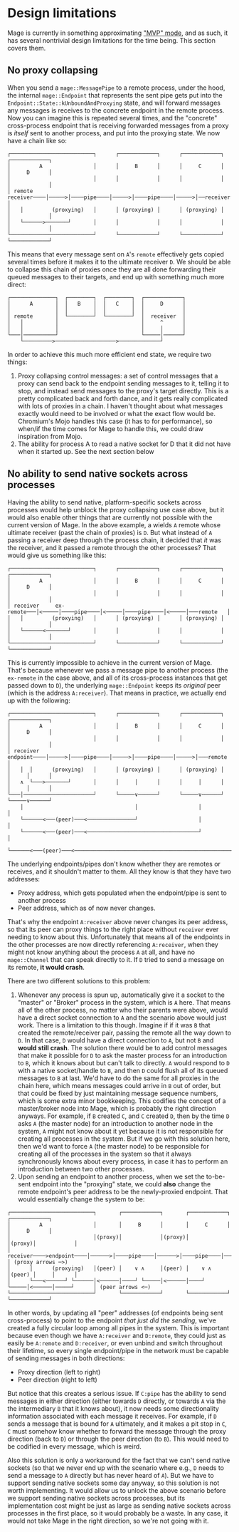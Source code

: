 # Design limitations

Mage is currently in something approximating ["MVP" mode], and as such, it has
several nontrivial design limitations for the time being. This section covers
them.

## No proxy collapsing

When you send a `mage::MessagePipe` to a remote process, under the hood, the
internal `mage::Endpoint` that represents the sent pipe gets put into the
`Endpoint::State::kUnboundAndProxying` state, and will forward messages any
messages is receives to the concrete endpoint in the remote process. Now you can
imagine this is repeated several times, and the "concrete" cross-process
endpoint that is receiving forwarded messages from a proxy is _itself_ sent to
another process, and put into the proxying state. We now have a chain like so:

```
┌──────────────────────────┐      ┌────────────┐      ┌────────────┐      ┌────────────┐
│         A                │      │     B      │      │     C      │      │     D      │
│                          │      │            │      │            │      │            │
│ remote       receiver────│─────>│────pipe────│─────>│────pipe────│─────>│──receiver  │
│   │         (proxying)   │      │ (proxying) │      │ (proxying) │      │            │
│   └──────>───────┘       │      │            │      │            │      │            │
└──────────────────────────┘      └────────────┘      └────────────┘      └────────────┘
```

This means that every message sent on `A`'s `remote` effectively gets copied
several times before it makes it to the ultimate receiver `D`. We should be able
to collapse this chain of proxies once they are all done forwarding their queued
messages to their targets, and end up with something much more direct:

```
┌──────────────┐  ┌────────┐  ┌────────┐  ┌────────────┐
│      A       │  │   B    │  │   C    │  │     D      │
│              │  │        │  │        │  │            │
│ remote       │  └────────┘  └────────┘  │  receiver  │
│   │          │                          │     ^      │
│   │          │                          │     │      │
└───│──────────┘                          └─────│──────┘
    └─────────>───────────────────>─────────────┘
```

In order to achieve this much more efficient end state, we require two things:
  1. Proxy collapsing control messages: a set of control messages that a proxy
     can send back to the endpoint sending messages to it, telling it to stop,
     and instead send messages to the proxy's target directly. This is a pretty
     complicated back and forth dance, and it gets really complicated with lots
     of proxies in a chain. I haven't thought about what messages exactly would
     need to be involved or what the exact flow would be. Chromium's Mojo
     handles this case (it has to for performance), so when/if the time comes
     for Mage to handle this, we could draw inspiration from Mojo.
  1. The ability for process A to read a native socket for D that it did not
     have when it started up. See the next section below

## No ability to send native sockets across processes

Having the ability to send native, platform-specific sockets across processes
would help unblock the proxy collapsing use case above, but it would also enable
other things that are currently not possible with the current version of Mage.
In the above example, a wields `A` remote whose ultimate receiver (past the
chain of proxies) is `D`. But what instead of `A` passing a receiver deep
through the process chain, it decided that _it_ was the receiver, and it passed
a remote through the other processes? That would give us something like this:

```
┌──────────────────────────┐      ┌────────────┐      ┌────────────┐      ┌────────────┐
│         A                │      │     B      │      │     C      │      │     D      │
│                          │      │            │      │            │      │            │
│ receiver     ex-remote───│<─────│────pipe────│<─────│────pipe────│<─────│───remote   │
│   │         (proxying)   │      │ (proxying) │      │ (proxying) │      │            │
│   └──────<───────┘       │      │            │      │            │      │            │
└──────────────────────────┘      └────────────┘      └────────────┘      └────────────┘
```

This is currently impossible to achieve in the current version of Mage. That's
because whenever we pass a message pipe to another process (the `ex-remote` in
the case above, and all of its cross-process instances that get passed down to
`D`), the underlying `mage::Endpoint` keeps its _original_ peer (which is the
address `A:receiver`). That means in practice, we actually end up with the
following:

```
┌──────────────────────────┐      ┌────────────┐      ┌────────────┐      ┌────────────┐
│         A                │      │     B      │      │     C      │      │     D      │
│                          │      │            │      │            │      │            │
│ receiver     endpoint────│─────>│────pipe────│─────>│────pipe────│─────>│───remote   │
│   │  │      (proxying)   │      │ (proxying) │      │ (proxying) │      │     │      │
│   ∧  └───>───────┘       │      │     │      │      │     │      │      │     │      │
└───│──────────────────────┘      └─────∨──────┘      └─────∨──────┘      └─────∨──────┘
    │                                   │                   │                   │
    └──────<───(peer)───<───────────────┘                   │                   │
    └──────<───(peer)───<───────────────────────────────────┘                   │
    └──────<───(peer)───<───────────────────────────────────────────────────────┘
```

The underlying endpoints/pipes don't know whether they are remotes or receives,
and it shouldn't matter to them. All they know is that they have two addresses:
 - Proxy address, which gets populated when the endpoint/pipe is sent to another
   process
 - Peer address, which as of now never changes.

That's why the endpoint `A:receiver` above never changes its peer address, so
that its peer can proxy things to the right place without `receiver` ever
needing to know about this. Unfortunately that means all of the endpoints in the
other processes are now directly referencing `A:receiver`, when they might not
know anything about the process `A` at all, and have no `mage::Channel` that can
speak directly to it. If `D` tried to send a message on its remote, **it would
crash**.

There are two different solutions to this problem:

 1. Whenever any process is spun up, automatically give it a socket to the
    "master" or "Broker" process in the system, which is `A` here. That means
    all of the other process, no matter who their parents were above, would have
    a direct socket connection to `A` and the scenario above would just work.
    There is a limitation to this though. Imagine if if it was `B` that created
    the remote/receiver pair, passing the remote all the way down to `D`. In
    that case, `D` would have a direct connection to `A`, but not `B` and
    **would still crash**. The solution there would be to add control messages
    that make it possible for `D` to ask the master process for an introduction
    to `B`, which it knows about but can't talk to directly. `A` would respond
    to `D` with a native socket/handle to `B`, and then `D` could flush all of
    its queued messages to `B` at last. We'd have to do the same for all proxies
    in the chain here, which means messages could arrive in `B` out of order,
    but that could be fixed by just maintaining message sequence numbers, which
    is some extra minor bookkeeping. This codifies the concept of a
    master/broker node into Mage, which is probably the right direction anyways.
    For example, if `B` created `C`, and `C` created `D`, then by the time `D`
    asks `A` (the master node) for an introduction to another node in the
    system, `A` might not know about it yet because it is not responsible for
    creating all processes in the system. But if we go with this solution here,
    then we'd want to force `A` (the master node) to be responsible for creating
    all of the processes in the system so that it always synchronously knows
    about every process, in case it has to perform an introduction between two
    other processes.
 2. Upon sending an endpoint to another process, when we set the to-be-sent
    endpoint into the "proxying" state, we could **also** change the remote
    endpoint's peer address to be the newly-proxied endpoint. That would
    essentially change the system to be:

```
┌──────────────────────────┐       ┌────────────┐       ┌────────────┐       ┌────────────┐
│         A                │       │     B      │       │     C      │       │     D      │
│                          │(proxy)│            │(proxy)│            │(proxy)│            │
│ receiver────>endpoint────│──────>│────pipe────│──────>│────pipe────│──────>│───remote   │ (proxy arrows ─>)
│      │      (proxying)   │(peer) │    ∨ ∧     │(peer) │    ∨ ∧     │(peer) │     │      │
│      └───<──────┘ └──────│<──────│────┘ └─────│<──────│────┘ └─────│<──────│─────┘      │ (peer arrows <─)
└──────────────────────────┘       └────────────┘       └────────────┘       └────────────┘
```

In other words, by updating all "peer" addresses (of endpoints being sent
cross-process) to point to the endpoint _that just did the sending_, we've
created a fully circular loop among all pipes in the system. This is important
because even though we have `A:receiver` and `D:remote`, they could just as
easily be `A:remote` and `D:receiver`, or even unbind and switch throughout
their lifetime, so every single endpoint/pipe in the network must be capable of
sending messages in both directions:
 - Proxy direction (left to right)
 - Peer direction (right to left)

But notice that this creates a serious issue. If `C:pipe` has the ability to
send messages in either direction (either towards `D` directly, or towards `A`
via the the intermediary `B` that it knows about), it now needs some
directionality information associated with each message it receives. For
example, if `D` sends a message that is bound for `A` ultimately, and it makes a
pit stop in `C`, `C` must somehow know whether to forward the message through
the proxy direction (back to `D`) or through the peer direction (to `B`). This
would need to be codified in every message, which is weird.

Also this solution is only a workaround for the fact that we can't send native
sockets (so that we never end up with the scenario where e.g., `D` needs to send
a message to `A` directly but has never heard of `A`). But we have to support
sending native sockets some day anyway, so this solution is not worth
implementing. It would allow us to unlock the above scenario before we support
sending native sockets across processes, but its implementation cost might be
just as large as sending native sockets across processes in the first place, so
it would probably be a waste. In any case, it would not take Mage in the right
direction, so we're not going with it.


["MVP" mode]: https://en.wikipedia.org/wiki/Minimum_viable_product
